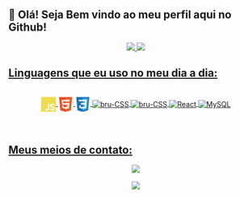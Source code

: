 ## 👋 Olá! Seja Bem vindo ao meu perfil aqui no Github!

<div align="center">
<a href="https://github.com/Fifael">
<img height="180em" src="https://github-readme-stats.vercel.app/api/top-langs/?username=Fifael&layout=compact&langs_count=7&theme=apprentice"/>
<img height="180em" src="https://github-readme-stats.vercel.app/api?username=Fifael&show_icons=true&theme=apprentice&include_all_commits=true&count_private=true"/>
</div>
  
   ## Linguagens que eu uso no meu dia a dia:

<div style="display: inline_block" align="center"><br>
  <!-- Programming Languages -->
       <img align="center" alt="Rafa-Js" height="30" width="30" src="https://raw.githubusercontent.com/devicons/devicon/master/icons/javascript/javascript-plain.svg">
          
  <img align="center" alt="bru-HTML" height="30" width="30" src="https://raw.githubusercontent.com/devicons/devicon/master/icons/html5/html5-original.svg">
  <img align="center" alt="bru-CSS" height="30" width="30" src="https://raw.githubusercontent.com/devicons/devicon/master/icons/css3/css3-original.svg">
  <img align="center" alt="bru-CSS" height="30" width="30" src="https://growiz.com.br/wp-content/uploads/2020/08/kisspng-c-programming-language-logo-microsoft-visual-stud-atlas-portfolio-5b899192d7c600.1628571115357423548838.png">
  <img align="center" alt="bru-CSS" height="30" width="30" src="https://cdn-icons-png.flaticon.com/512/226/226777.png">
  <img align="center" alt="React" height="30" width="40" src="https://icongr.am/devicon/react-original.svg?size=128&color=currentColor" />
  <img align="center" alt="MySQL" height="30" width="40" src="https://icongr.am/devicon/mysql-original.svg?size=128&color=currentColor" />
  
</div>
<br/>
<br/>
 
  ## Meus meios de contato:

<div align="center"> 
  
  <a href = "mailto:fariasrafael587@gmail.com"><img src="https://img.shields.io/badge/-Gmail-%23333?style=for-the-badge&logo=gmail&logoColor=red" target="_black"></a>
  
 <a href="instagram.com/eurafa._/" target="_blank"><img src="https://img.shields.io/badge/-Instagram-%23E4405F?style=for-the-badge&logo=instagram&logoColor=white" target="_blank"></a>
 
</div>
